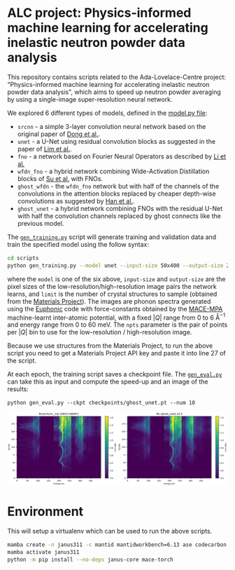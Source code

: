 # ALC project: Physics-informed machine learning for accelerating inelastic neutron powder data analysis

This repository contains scripts related to the Ada-Lovelace-Centre project:
"Physics-informed machine learning for accelerating inelastic neutron powder data analysis",
which aims to speed up neutron powder averaging by using a single-image super-resolution neural network.

We explored 6 different types of models, defined in the [model.py file](scripts/model.py):

* `srcnn` - a simple 3-layer convolution neural network based on the original paper of [Dong et al.](https://arxiv.org/abs/1501.00092).
* `unet` - a U-Net using residual convolution blocks as suggested in the paper of [Lim et al.](https://arxiv.org/abs/1707.02921).
* `fno` - a network based on Fourier Neural Operators as described by [Li et al.](https://arxiv.org/abs/2010.08895)
* `wfdn_fno` - a hybrid network combining Wide-Activation Distillation blocks of [Su et al.](https://doi.org/10.3390/s24144597) with FNOs.
* `ghost_wfdn` - the `wfdn_fno` network but with half of the channels of the convolutions in the attention blocks replaced by cheaper depth-wise convolutions as suggested by [Han et al.](https://arxiv.org/abs/1911.11907).
* `ghost_unet` - a hybrid network combining FNOs with the residual U-Net with half the convolution channels replaced by ghost connects like the previous model.

The [`gen_training.py`](scripts/gen_training.py) script will generate training and validation data and train the specified model using the follow syntax:

```sh
cd scripts
python gen_training.py --model unet --input-size 50x400 --output-size 200x400 --limit 2000 --epochs 50 --batch-size 8 --lr 2e-4 --npts 200-1000 --blacklist blacklist.txt
```

where the `model` is one of the six above, `input-size` and `output-size` are the pixel sizes of the low-resolution/high-resolution image pairs the network learns, 
and `limit` is the number of crystal structures to sample (obtained from the [Materials Project](https://next-gen.materialsproject.org/materials)). 
The images are phonon spectra generated using the [Euphonic](https://euphonic.readthedocs.io) code
with force-constants obtained by the [MACE-MPA](https://github.com/ACEsuit/mace) machine-learnt inter-atomic potential,
with a fixed $|Q|$ range from 0 to 6 Å$^{-1}$ and energy range from 0 to 60 meV.
The `npts` parameter is the pair of points per $|Q|$ bin to use for the low-resolution / high-resolution image.

Because we use structures from the Materials Project, to run the above script you need to get a Materials Project API key and paste it into line 27 of the script.

At each epoch, the training script saves a checkpoint file. The [`gen_eval.py`](scripts/gen_eval.py) can take this as input and compute the speed-up
and an image of the results:

```
python gen_eval.py --ckpt checkpoints/ghost_unet.pt --num 10
```

![Example of ghost-unet trained on 6000 image pairs](pred_vs_gt.png)


# Environment

This will setup a virtualenv which can be used to run the above scripts.

```sh
mamba create -n janus311 -c mantid mantidworkbench=6.13 ase codecarbon phonopy pymatgen rich typer pytorch-gpu e3nn=0.4.4 opt_einsum torch-ema torchmetrics matscipy python-lmdb orjson scikit-learn mp-api
mamba activate janus311
python -m pip install --no-deps janus-core mace-torch
```
